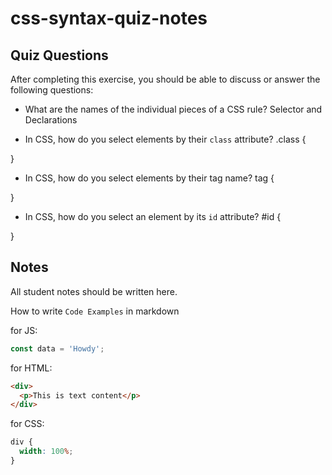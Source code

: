 # css-syntax-quiz-notes

## Quiz Questions

After completing this exercise, you should be able to discuss or answer the following questions:

- What are the names of the individual pieces of a CSS rule?
  Selector and Declarations

- In CSS, how do you select elements by their `class` attribute?
  .class {

}

- In CSS, how do you select elements by their tag name?
  tag {

}

- In CSS, how do you select an element by its `id` attribute?
  #id {

}

## Notes

All student notes should be written here.

How to write `Code Examples` in markdown

for JS:

```javascript
const data = 'Howdy';
```

for HTML:

```html
<div>
  <p>This is text content</p>
</div>
```

for CSS:

```css
div {
  width: 100%;
}
```
